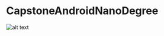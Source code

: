 # CapstoneAndroidNanoDegree
![alt text](http://res.cloudinary.com/dokpgpmij/image/upload/c_scale,q_100,w_854/v1462988458/pjimage_1_jsurgs.jpg "Screenshots")
